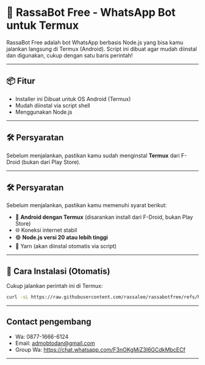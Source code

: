 # 🤖 RassaBot Free - WhatsApp Bot untuk Termux

RassaBot Free adalah bot WhatsApp berbasis Node.js yang bisa kamu jalankan langsung di Termux (Android). Script ini dibuat agar mudah diinstal dan digunakan, cukup dengan satu baris perintah!

---

## 📦 Fitur

- Installer ini Dibuat untuk OS Android (Termux)
- Mudah diinstal via script shell
- Menggunakan Node.js

---

## 🛠️ Persyaratan

Sebelum menjalankan, pastikan kamu sudah menginstal **Termux** dari F-Droid (bukan dari Play Store).

---

## 🛠️ Persyaratan

Sebelum menjalankan, pastikan kamu memenuhi syarat berikut:

- 📱 **Android dengan Termux** (disarankan install dari F-Droid, bukan Play Store)
- 🌐 Koneksi internet stabil
- 🟢 **Node.js versi 20 atau lebih tinggi**
- 🧶 Yarn (akan diinstal otomatis via script)

---

## 🚀 Cara Instalasi (Otomatis)

Cukup jalankan perintah ini di Termux:

```sh
curl -sL https://raw.githubusercontent.com/rassalee/rassabotfree/refs/heads/main/installer.sh | sh
```

---

## Contact pengembang

- Wa: 0877-1666-6124
- Email: admobtodan@gmail.com
- Group Wa: https://chat.whatsapp.com/F3nOKgMiZ3I6GCdkMbcECf

---